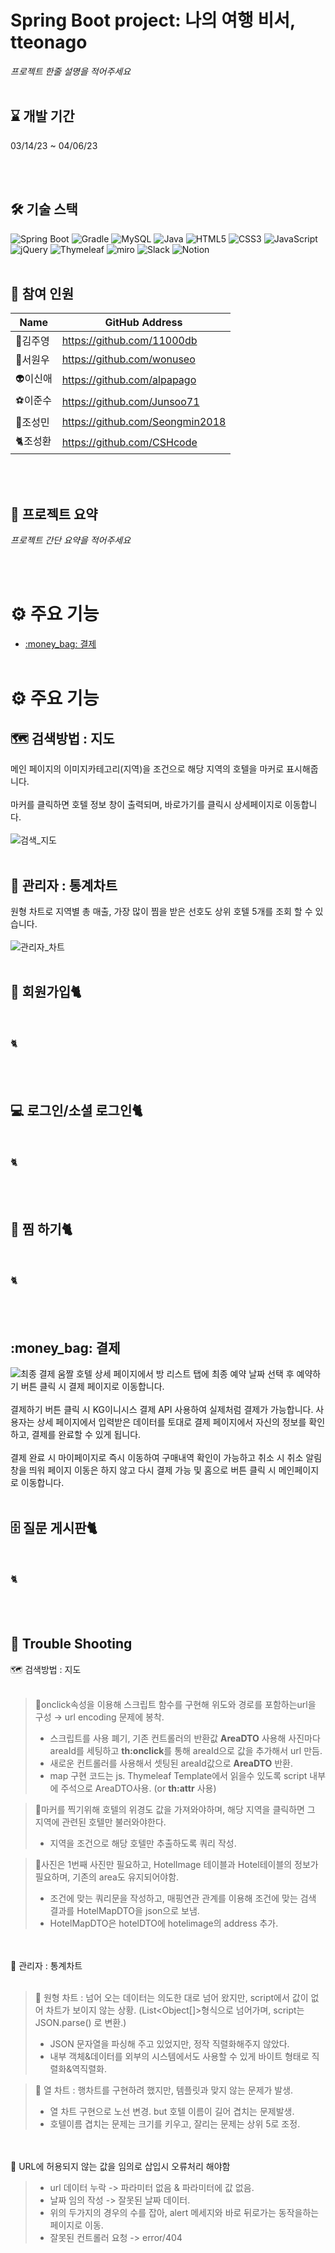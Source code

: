 # Spring Boot project: 나의 여행 비서, tteonago
*프로젝트 한줄 설명을 적어주세요*
<br/><br/>

## :hourglass: 개발 기간
03/14/23 ~ 04/06/23

<br/><br/>

## :hammer_and_wrench: 기술 스택 
![Spring Boot](https://img.shields.io/badge/springboot-6DB33F?style=for-the-badge&logo=springboot&logoColor=white)
![Gradle](https://img.shields.io/badge/Gradle-02303A.svg?style=for-the-badge&logo=Gradle&logoColor=white)
![MySQL](https://img.shields.io/badge/mysql-%2300f.svg?style=for-the-badge&logo=mysql&logoColor=white)
![Java](https://img.shields.io/badge/java-%23ED8B00.svg?style=for-the-badge&logo=java&logoColor=white)
![HTML5](https://img.shields.io/badge/html5-%23E34F26.svg?style=for-the-badge&logo=html5&logoColor=white)
![CSS3](https://img.shields.io/badge/css3-%231572B6.svg?style=for-the-badge&logo=css3&logoColor=white)
![JavaScript](https://img.shields.io/badge/javascript-%23323330.svg?style=for-the-badge&logo=javascript&logoColor=%23F7DF1E)
![jQuery](https://img.shields.io/badge/jquery-%230769AD.svg?style=for-the-badge&logo=jquery&logoColor=white)
![Thymeleaf](https://img.shields.io/badge/Thymeleaf-%23005C0F.svg?style=for-the-badge&logo=Thymeleaf&logoColor=white)
![miro](https://img.shields.io/badge/miro-050038?style=for-the-badge&logo=miro&logoColor=white)
![Slack](https://img.shields.io/badge/Slack-4A154B?style=for-the-badge&logo=slack&logoColor=white)
![Notion](https://img.shields.io/badge/Notion-%23000000.svg?style=for-the-badge&logo=notion&logoColor=white)
<br/><br/>

## :runner: 참여 인원
Name|GitHub Address|
|------|---|
|:eagle:김주영|https://github.com/11000db|
|:frog:서원우|https://github.com/wonuseo|
|:alien:이신애|https://github.com/alpapago|
|:soccer:이준수|https://github.com/Junsoo71|
|:teddy_bear:조성민|https://github.com/Seongmin2018|
|:cat2:조성환|https://github.com/CSHcode|


<br/><br/>

## :open_book: 프로젝트 요약
*프로젝트 간단 요약을 적어주세요*

<br/><br/>

# :gear: 주요 기능 
* [:money_bag: 결제](#:money_bag:-결제)
<br><br>

# :gear: 주요 기능 
## :world_map: 검색방법 : 지도
메인 페이지의 이미지카테고리(지역)을 조건으로 해당 지역의 호텔을 마커로 표시해줍니다.<br><br>
마커를 클릭하면 호텔 정보 창이 출력되며, 바로가기를 클릭시 상세페이지로 이동합니다.<br><br>
![검색_지도](https://user-images.githubusercontent.com/87034370/229581639-96dc01db-0aef-4355-9f1f-355e09aa2c56.gif)
<br><br>

## :necktie: 관리자 : 통계차트
원형 차트로 지역별 총 매출, 가장 많이 찜을 받은 선호도 상위 호텔 5개를 조회 할 수 있습니다.<br><br>
![관리자_차트](https://user-images.githubusercontent.com/87034370/229581658-75e2c170-8834-4263-a08f-bc448d60ec01.gif)
<br><br>

## :memo: 회원가입:cat2:
<br><br>
:cat2:

<br><br>

## :computer: 로그인/소셜 로그인:cat2:
<br><br>
:cat2:

<br/><br/>

## :shopping_cart: 찜 하기:cat2:
<br><br>
:cat2:

<br/><br/>

## :money_bag: 결제
![최종 결제 움짤](https://user-images.githubusercontent.com/122413012/229999045-872c5b42-846b-4b20-bffc-d82e0a2ec93e.gif)
호텔 상세 페이지에서 방 리스트 탭에 최종 예약 날짜 선택 후 예약하기 버튼 클릭 시 결제 페이지로 이동합니다.
<br/><br/>
결제하기 버튼 클릭 시 KG이니시스 결제 API 사용하여 실제처럼 결제가 가능합니다. 사용자는 상세 페이지에서 입력받은 데이터를 토대로 결제 페이지에서 자신의 정보를 확인하고, 결제를 완료할 수 있게 됩니다.
<br/><br/>
결제 완료 시 마이페이지로 즉시 이동하여 구매내역 확인이 가능하고 취소 시 취소 알림창을 띄워 페이지 이동은 하지 않고 다시 결제 가능 및 홈으로 버튼 클릭 시 메인페이지로 이동합니다. 
<br/><br/>


## :file_cabinet: 질문 게시판:cat2:
<br><br>
:cat2:

<br/><br/>

## :face_with_head_bandage: Trouble Shooting
> 
 :world_map: 검색방법 : 지도<br><br>
>  :dart:onclick속성을 이용해 스크립트 함수를 구현해 위도와 경로를 포함하는url을 구성  →  url encoding 문제에 봉착.
> *  스크립트를 사용 폐기,  기존 컨트롤러의 반환값 **AreaDTO** 사용해 사진마다 areaId를 세팅하고 **th:onclick**를 통해 areaId으로 값을 추가해서 url 만듬.
> * 새로운 컨트롤러를 사용해서 셋팅된 areaId값으로 **AreaDTO** 반환.
> * map 구현 코드는 js. Thymeleaf Template에서 읽을수 있도록 script 내부에 주석으로 AreaDTO사용. (or **th:attr** 사용)<br>

>:dart:마커를 찍기위해 호텔의 위경도 값을 가져와야하며, 해당 지역을 클릭하면 그 지역에 관련된 호텔만 불러와야한다. 
> * 지역을 조건으로 해당 호텔만 추출하도록 쿼리 작성.

>:dart:사진은 1번째 사진만 필요하고, HotelImage 테이블과 Hotel테이블의 정보가 필요하며, 기존의 area도 유지되어야함. 
> * 조건에 맞는 쿼리문을 작성하고, 매핑연관 관계를 이용해 조건에 맞는 검색 결과를 HotelMapDTO을  json으로 보냄.
> * HotelMapDTO은 hotelDTO에 hotelimage의 address 추가.

 <br><br>:necktie: 관리자 : 통계차트<br><br>
 >:dart: 원형 차트 : 넘어 오는 데이터는 의도한 대로 넘어 왔지만, script에서 값이 없어 차트가 보이지 않는 상황. (List<Object[]>형식으로 넘어가며, script는 JSON.parse() 로 변환.)
 > * JSON 문자열을 파싱해 주고 있었지만, 정작 직렬화해주지 않았다.
 > * 내부 객체&데이터를 외부의 시스템에서도 사용할 수 있게 바이트 형태로 직렬화&역직렬화.

 >:dart: 열 차트 : 행차트를 구현하려 했지만, 템플릿과 맞지 않는 문제가 발생.
 > * 열 차트 구현으로 노선 변경. but 호텔 이름이 길어 겹치는 문제발생.
 > * 호텔이름 겹치는 문제는 크기를 키우고, 잘리는 문제는 상위 5로 조정.

 <br><br>:pinching_hand: URL에 허용되지 않는 값을 임의로 삽입시 오류처리 해야함
 > * url 데이터 누락 -> 파라미터 없음 & 파라미터에 값 없음.
 > * 날짜 임의 작성 -> 잘못된 날짜 데이터.
 > * 위의 두가지의 경우의 수를 잡아, alert 메세지와 바로 뒤로가는 동작을하는 페이지로 이동.
 > * 잘못된 컨트롤러 요청 -> error/404


